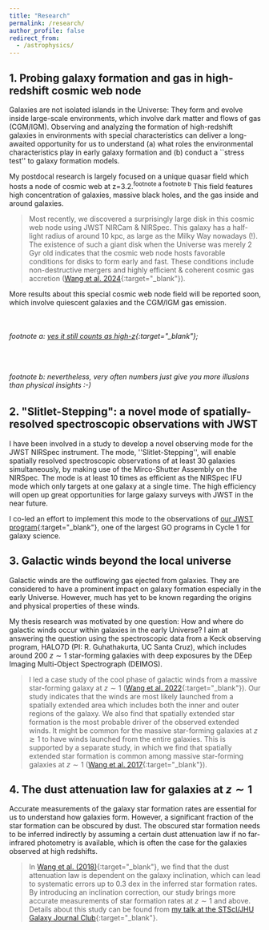 ```yaml
---
title: "Research"
permalink: /research/
author_profile: false
redirect_from:
  - /astrophysics/
---
```


## 1. Probing galaxy formation and gas in high-redshift cosmic web node

Galaxies are not isolated islands in the Universe: They form and evolve inside large-scale environments, which involve dark matter and flows of gas (CGM/IGM). Observing and analyzing the formation of high-redshift galaxies in environments with special characteristics can deliver a long-awaited opportunity for us to understand (a) what roles the environmental characteristics play in early galaxy formation and (b) conduct a ``stress test'' to galaxy formation models.

My postdocal research is largely focused on a unique quasar field which hosts a node of cosmic web at z=3.2.<sup>footnote a </sup> <sup>footnote b</sup> This field features high concentration of galaxies, massive black holes, and the gas inside and around galaxies. 

> Most recently, we discovered a surprisingly large disk in this cosmic web node using JWST NIRCam & NIRSpec. This galaxy has a half-light radius of around 10 kpc, as large as the Milky Way nowadays (!). The existence of such a giant disk when the Universe was merely 2 Gyr old indicates that the cosmic web node hosts favorable conditions for disks to form early and fast. These conditions include non-destructive mergers and highly efficient & coherent cosmic gas accretion ([Wang et al. 2024](https://arxiv.org/abs/2409.17956){:target="_blank"}).

More results about this special cosmic web node field will be reported soon, which involve quiescent galaxies and the CGM/IGM gas emission.


&nbsp;&nbsp;&nbsp;&nbsp; <h6> footnote a: [yes it still counts as high-z](https://jwst-docs.stsci.edu/jwst-opportunities-and-policies/jwst-call-for-proposals-for-cycle-4/jwst-proposal-selection-procedures#gsc.tab=0:~:text=Proposals%20investigating%20galaxy%20formation%20and%20evolution%2C%20galaxy%20clusters%20and%20groups%2C%20and%20large%2Dscale%20structure%20at%20high%20redshifts%2C%20from%20z%20%3E%203%20through%20z~12%20or%20more){:target="_blank"};

&nbsp;&nbsp;&nbsp;&nbsp; <h6> footnote b: nevertheless, very often numbers just give you more illusions than physical insights :-)


## 2. "Slitlet-Stepping": a novel mode of spatially-resolved spectroscopic observations with JWST

I have been involved in a study to develop a novel observing mode for the JWST NIRSpec instrument. The mode, ''Slitlet-Stepping'', will enable spatially resolved spectroscopic observations of at least 30 galaxies simultaneously, by making use of the Mirco-Shutter Assembly on the NIRSpec. The mode is at least 10 times as efficient as the NIRSpec IFU mode which only targets at one galaxy at a single time. The high efficiency will open up great opportunities for large galaxy surveys with JWST in the near future. 

I co-led an effort to implement this mode to the observations of [our JWST program](https://www.stsci.edu/jwst/science-execution/program-information.html?id=2123){:target="_blank"}, one of the largest GO programs in Cycle 1 for galaxy science. 

## 3. Galactic winds beyond the local universe

Galactic winds are the outflowing gas ejected from galaxies. They are considered to have a prominent impact on galaxy formation especially in the early Universe. However, much has yet to be known regarding the origins and physical properties of these winds. 

My thesis research was motivated by one question: How and where do galactic winds occur within galaxies in the early Universe? I aim at answering the question using the spectroscopic data from a Keck observing program, HALO7D (PI: R. Guhathakurta, UC Santa Cruz), which includes around 200 $z \sim 1$ star-forming galaxies with deep exposures by the DEep Imaging Multi-Object Spectrograph (DEIMOS). 

> I led a case study of the cool phase of galactic winds from a massive star-forming galaxy at $z \sim 1$ ([Wang et al. 2022](https://arxiv.org/abs/2109.12133){:target="_blank"}). Our study indicates that the winds are most likely launched from a spatially extended area which includes both the inner and outer regions of the galaxy. We also find that spatially extended star formation is the most probable driver of the observed extended winds. It might be common for the massive star-forming galaxies at $z \gtrsim 1$ to have winds launched from the entire galaxies. This is supported by a separate study, in which we find that spatially extended star formation is common among massive star-forming galaxies at $z \sim 1$ ([Wang et al. 2017](https://arxiv.org/abs/1705.05404){:target="_blank"}). 

## 4. The dust attenuation law for galaxies at $z\sim 1$

Accurate measurements of the galaxy star formation rates are essential for us to understand how galaxies form. However, a significant fraction of the star formation can be obscured by dust. The obscured star formation needs to be inferred indirectly by assuming a certain dust attenuation law if no far-infrared photometry is available, which is often the case for the galaxies observed at high redshifts. 

> In [Wang et al. (2018)](https://arxiv.org/abs/1811.03671){:target="_blank"}, we find that the dust attenuation law is dependent on the galaxy inclination, which can lead to systematic errors up to 0.3 dex in the inferred star formation rates. By introducing an inclination correction, our study brings more accurate measurements of star formation rates at $z\sim 1$ and above.  Details about this study can be found from [my talk at the STScI/JHU Galaxy Journal Club](http://WeichenStars.github.io/files/GJC_WWang.pdf){:target="_blank"}.


<!---
  <ul>{% for post in site.publications %}
    {% include archive-single-cv.html %}
  {% endfor %}</ul>
-->
